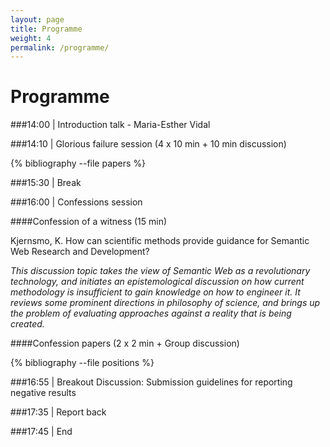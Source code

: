 ```yaml
---
layout: page
title: Programme
weight: 4
permalink: /programme/
---
```

Programme
==================

###14:00 | Introduction talk - Maria-Esther Vidal

###14:10 | Glorious failure session (4 x 10 min + 10 min discussion)

{% bibliography --file papers %}

###15:30 | Break

###16:00 | Confessions session

####Confession of a witness (15 min)

Kjernsmo, K. How can scientific methods provide guidance for Semantic Web Research and Development?

*This discussion topic takes the view of Semantic Web as a revolutionary technology, and initiates an epistemological discussion on how current methodology is insufficient to gain knowledge on how to engineer it. It reviews some prominent directions in philosophy of science, and brings up the problem of evaluating approaches against a reality that is being created.*

####Confession papers (2 x 2 min + Group discussion)

{% bibliography --file positions %}


###16:55 | Breakout Discussion: Submission guidelines for reporting negative results

###17:35 | Report back

###17:45 | End
